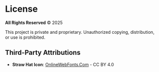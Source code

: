 # License

**All Rights Reserved** © 2025

This project is private and proprietary. Unauthorized copying, distribution, or use is prohibited.

## Third-Party Attributions

- **Straw Hat Icon**: [OnlineWebFonts.Com](http://www.onlinewebfonts.com) - CC BY 4.0
